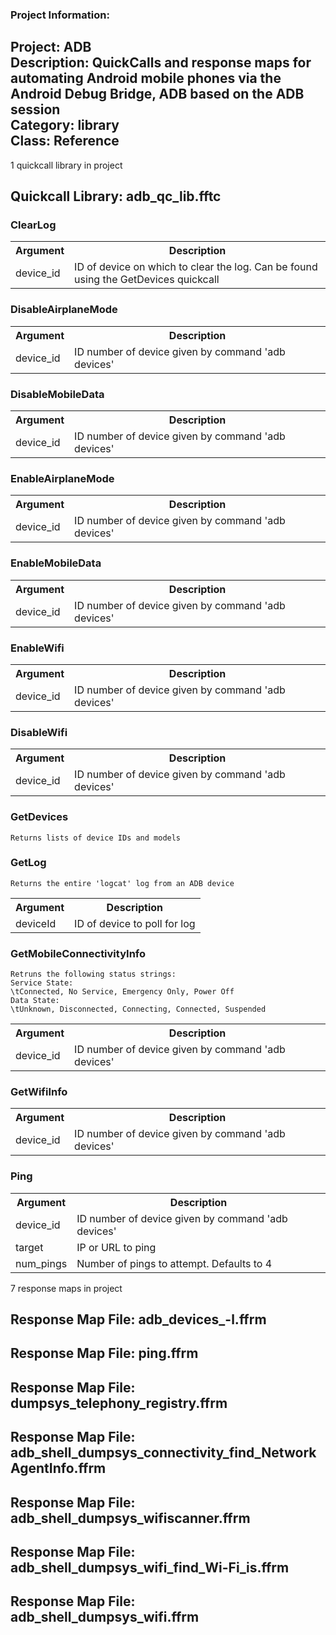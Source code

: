### Project Information:
Project: ADB  
Description: QuickCalls and response maps for automating Android mobile phones via the Android Debug Bridge, ADB based on the ADB session  
Category: library  
Class: Reference
 ----
1 quickcall library in project
## Quickcall Library: adb_qc_lib.fftc
### ClearLog
<table><tr><th>Argument</th><th>Description</th></tr>
<tr><td>device_id</td><td>ID of device on which to clear the log. Can be found using the GetDevices quickcall</tr></td></table>

### DisableAirplaneMode
<table><tr><th>Argument</th><th>Description</th></tr>
<tr><td>device_id</td><td>ID number of device given by command 'adb devices'
</tr></td></table>

### DisableMobileData
<table><tr><th>Argument</th><th>Description</th></tr>
<tr><td>device_id</td><td>ID number of device given by command 'adb devices'
</tr></td></table>

### EnableAirplaneMode
<table><tr><th>Argument</th><th>Description</th></tr>
<tr><td>device_id</td><td>ID number of device given by command 'adb devices'
</tr></td></table>

### EnableMobileData
<table><tr><th>Argument</th><th>Description</th></tr>
<tr><td>device_id</td><td>ID number of device given by command 'adb devices'
</tr></td></table>

### EnableWifi
<table><tr><th>Argument</th><th>Description</th></tr>
<tr><td>device_id</td><td>ID number of device given by command 'adb devices'
</tr></td></table>

### DisableWifi
<table><tr><th>Argument</th><th>Description</th></tr>
<tr><td>device_id</td><td>ID number of device given by command 'adb devices'
</tr></td></table>

### GetDevices
```
Returns lists of device IDs and models
```

### GetLog
```
Returns the entire 'logcat' log from an ADB device

```

<table><tr><th>Argument</th><th>Description</th></tr>
<tr><td>deviceId</td><td>ID of device to poll for log</tr></td></table>

### GetMobileConnectivityInfo
```
Retruns the following status strings: 
Service State:
\tConnected, No Service, Emergency Only, Power Off
Data State:
\tUnknown, Disconnected, Connecting, Connected, Suspended

```

<table><tr><th>Argument</th><th>Description</th></tr>
<tr><td>device_id</td><td>ID number of device given by command 'adb devices'
</tr></td></table>

### GetWifiInfo
<table><tr><th>Argument</th><th>Description</th></tr>
<tr><td>device_id</td><td>ID number of device given by command 'adb devices'
</tr></td></table>

### Ping
<table><tr><th>Argument</th><th>Description</th></tr>
<tr><td>device_id</td><td>ID number of device given by command 'adb devices'
</tr></td>
<tr><td>target</td><td>IP or URL to ping</tr></td>
<tr><td>num_pings</td><td>Number of pings to attempt. Defaults to 4</tr></td></table>

7 response maps in project
## Response Map File: adb_devices_-l.ffrm
## Response Map File: ping.ffrm
## Response Map File: dumpsys_telephony_registry.ffrm
## Response Map File: adb_shell_dumpsys_connectivity_find_NetworkAgentInfo.ffrm
## Response Map File: adb_shell_dumpsys_wifiscanner.ffrm
## Response Map File: adb_shell_dumpsys_wifi_find_Wi-Fi_is.ffrm
## Response Map File: adb_shell_dumpsys_wifi.ffrm